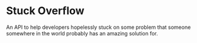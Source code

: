 # Stuck Overflow

An API to help developers hopelessly stuck on some problem that someone somewhere in the world probably has an amazing solution for.
